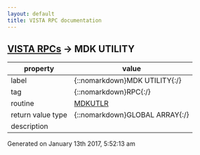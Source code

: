 ```yaml
---
layout: default
title: VISTA RPC documentation
---
```




## [VISTA RPCs](TableOfContent.md) &#8594; MDK UTILITY 

 property | value 
--- | --- 
 label | {::nomarkdown}MDK UTILITY{:/}
 tag | {::nomarkdown}RPC{:/}
 routine | [MDKUTLR](http://code.osehra.org/dox/Routine_MDKUTLR_source.html)
 return value type | {::nomarkdown}GLOBAL ARRAY{:/}
 description | 




 Generated on January 13th 2017, 5:52:13 am